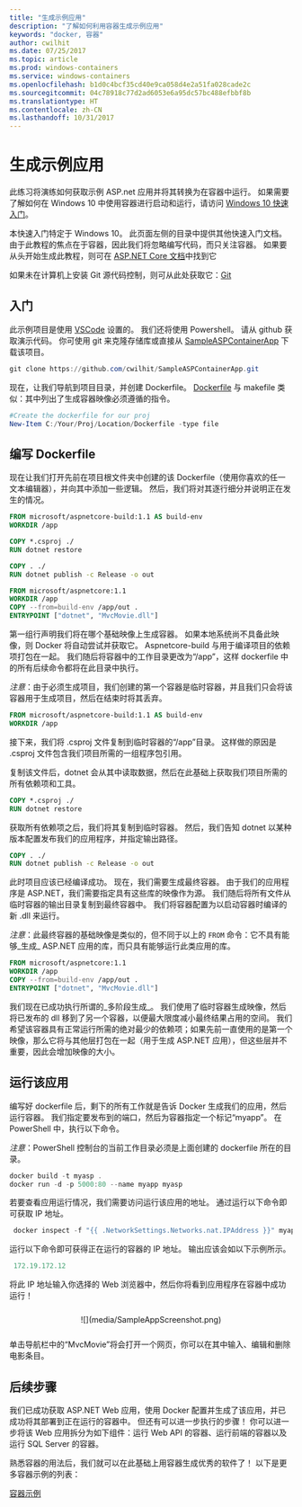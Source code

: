 ```yaml
---
title: "生成示例应用"
description: "了解如何利用容器生成示例应用"
keywords: "docker, 容器"
author: cwilhit
ms.date: 07/25/2017
ms.topic: article
ms.prod: windows-containers
ms.service: windows-containers
ms.openlocfilehash: b1d0c4bcf35cd40e9ca058d4e2a51fa028cade2c
ms.sourcegitcommit: 04c78918c77d2ad6053e6a95dc57bc488efbbf8b
ms.translationtype: HT
ms.contentlocale: zh-CN
ms.lasthandoff: 10/31/2017
---
```

# <a name="build-a-sample-app"></a>生成示例应用

此练习将演练如何获取示例 ASP.net 应用并将其转换为在容器中运行。 如果需要了解如何在 Windows 10 中使用容器进行启动和运行，请访问 [Windows 10 快速入门](./quick-start-windows-10.md)。

本快速入门特定于 Windows 10。 此页面左侧的目录中提供其他快速入门文档。 由于此教程的焦点在于容器，因此我们将忽略编写代码，而只关注容器。 如果要从头开始生成此教程，则可在 [ASP.NET Core 文档](https://docs.microsoft.com/en-us/aspnet/core/tutorials/first-mvc-app-xplat/)中找到它

如果未在计算机上安装 Git 源代码控制，则可从此处获取它：[Git](https://git-scm.com/download)

## <a name="getting-started"></a>入门

此示例项目是使用 [VSCode](https://code.visualstudio.com/) 设置的。 我们还将使用 Powershell。 请从 github 获取演示代码。 你可使用 git 来克隆存储库或直接从 [SampleASPContainerApp](https://github.com/cwilhit/SampleASPContainerApp) 下载该项目。

```Powershell
git clone https://github.com/cwilhit/SampleASPContainerApp.git
```

现在，让我们导航到项目目录，并创建 Dockerfile。 [Dockerfile](https://docs.docker.com/engine/reference/builder/) 与 makefile 类似：其中列出了生成容器映像必须遵循的指令。

```Powershell
#Create the dockerfile for our proj
New-Item C:/Your/Proj/Location/Dockerfile -type file
```

## <a name="writing-our-dockerfile"></a>编写 Dockerfile

现在让我们打开先前在项目根文件夹中创建的该 Dockerfile（使用你喜欢的任一文本编辑器），并向其中添加一些逻辑。 然后，我们将对其逐行细分并说明正在发生的情况。

```Dockerfile
FROM microsoft/aspnetcore-build:1.1 AS build-env
WORKDIR /app

COPY *.csproj ./
RUN dotnet restore

COPY . ./
RUN dotnet publish -c Release -o out

FROM microsoft/aspnetcore:1.1
WORKDIR /app
COPY --from=build-env /app/out .
ENTRYPOINT ["dotnet", "MvcMovie.dll"]
```

第一组行声明我们将在哪个基础映像上生成容器。 如果本地系统尚不具备此映像，则 Docker 将自动尝试并获取它。 Aspnetcore-build 与用于编译项目的依赖项打包在一起。 我们随后将容器中的工作目录更改为“/app”，这样 dockerfile 中的所有后续命令都将在此目录中执行。

_注意_：由于必须生成项目，我们创建的第一个容器是临时容器，并且我们只会将该容器用于生成项目，然后在结束时将其丢弃。

```Dockerfile
FROM microsoft/aspnetcore-build:1.1 AS build-env
WORKDIR /app
```

接下来，我们将 .csproj 文件复制到临时容器的“/app”目录。 这样做的原因是 .csproj 文件包含我们项目所需的一组程序包引用。

复制该文件后，dotnet 会从其中读取数据，然后在此基础上获取我们项目所需的所有依赖项和工具。

```Dockerfile
COPY *.csproj ./
RUN dotnet restore
```

获取所有依赖项之后，我们将其复制到临时容器。 然后，我们告知 dotnet 以某种版本配置发布我们的应用程序，并指定输出路径。

```Dockerfile
COPY . ./
RUN dotnet publish -c Release -o out
```

此时项目应该已经编译成功。 现在，我们需要生成最终容器。 由于我们的应用程序是 ASP.NET，我们需要指定具有这些库的映像作为源。 我们随后将所有文件从临时容器的输出目录复制到最终容器中。 我们将容器配置为以启动容器时编译的新 .dll 来运行。

_注意_：此最终容器的基础映像是类似的，但不同于以上的 ```FROM``` 命令：它不具有能够_生成_ ASP.NET 应用的库，而只具有能够运行此类应用的库。

```Dockerfile
FROM microsoft/aspnetcore:1.1
WORKDIR /app
COPY --from=build-env /app/out .
ENTRYPOINT ["dotnet", "MvcMovie.dll"]
```

我们现在已成功执行所谓的_多阶段生成_。 我们使用了临时容器生成映像，然后将已发布的 dll 移到了另一个容器，以便最大限度减小最终结果占用的空间。 我们希望该容器具有正常运行所需的绝对最少的依赖项；如果先前一直使用的是第一个映像，那么它将与其他层打包在一起（用于生成 ASP.NET 应用），但这些层并不重要，因此会增加映像的大小。

## <a name="running-the-app"></a>运行该应用

编写好 dockerfile 后，剩下的所有工作就是告诉 Docker 生成我们的应用，然后运行容器。 我们指定要发布到的端口，然后为容器指定一个标记“myapp”。 在 PowerShell 中，执行以下命令。

_注意_：PowerShell 控制台的当前工作目录必须是上面创建的 dockerfile 所在的目录。

```Powershell
docker build -t myasp .
docker run -d -p 5000:80 --name myapp myasp
```

若要查看应用运行情况，我们需要访问运行该应用的地址。 通过运行以下命令即可获取 IP 地址。

```Powershell
 docker inspect -f "{{ .NetworkSettings.Networks.nat.IPAddress }}" myapp
```

运行以下命令即可获得正在运行的容器的 IP 地址。 输出应该会如以下示例所示。

```Powershell
 172.19.172.12
```

将此 IP 地址输入你选择的 Web 浏览器中，然后你将看到应用程序在容器中成功运行！

<center style="margin: 25px">![](media/SampleAppScreenshot.png)</center>

单击导航栏中的“MvcMovie”将会打开一个网页，你可以在其中输入、编辑和删除电影条目。

## <a name="next-steps"></a>后续步骤

我们已成功获取 ASP.NET Web 应用，使用 Docker 配置并生成了该应用，并已成功将其部署到正在运行的容器中。 但还有可以进一步执行的步骤！ 你可以进一步将该 Web 应用拆分为如下组件：运行 Web API 的容器、运行前端的容器以及运行 SQL Server 的容器。

熟悉容器的用法后，我们就可以在此基础上用容器生成优秀的软件了！ 以下是更多容器示例的列表：

[容器示例](../samples.md)
